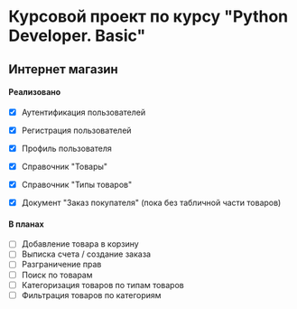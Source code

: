 # Курсовой проект по курсу "Python Developer. Basic"
## Интернет магазин
#### Реализовано
- [x] Аутентификация пользователей
- [x] Регистрация пользователей
- [x] Профиль пользователя
- [x] Справочник "Товары"
- [x] Справочник "Типы товаров"
- [x] Документ "Заказ покупателя" (пока без табличной части товаров)


#### В планах
- [ ] Добавление товара в корзину
- [ ] Выписка счета / создание заказа
- [ ] Разграничение прав
- [ ] Поиск по товарам
- [ ] Категоризация товаров по типам товаров
- [ ] Фильтрация товаров по категориям
